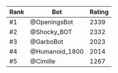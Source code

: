 Rank|Bot|Rating
---|---|---
#1|@OpeningsBot|2339
#2|@Shocky_BOT|2332
#3|@GarboBot|2023
#4|@Humanoid_1800|2014
#5|@Cimille|1267
